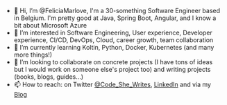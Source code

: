 - 👋 Hi, I’m @FeliciaMarlove, I'm a 30-something Software Engineer based in Belgium. I'm pretty good at Java, Spring Boot, Angular, and I know a bit about Microsoft Azure
- 👀 I’m interested in Software Engineering, User experience, Developer experience, CI/CD, DevOps, Cloud, career growth, team collaboration
- 🌱 I’m currently learning Koltin, Python, Docker, Kubernetes (and many more things!)
- 💞️ I’m looking to collaborate on concrete projects (I have tons of ideas but I would work on someone else's project too) and writing projects (books, blogs, guides...)
- 📫 How to reach: on Twitter [@Code_She_Writes](https://twitter.com/code_she_writes), [LinkedIn](https://www.linkedin.com/in/florence-mary-87397530/) and via my [Blog](https://thecodeshewrites.com/)

<!---
FeliciaMarlove/FeliciaMarlove is a ✨ special ✨ repository because its `README.md` (this file) appears on your GitHub profile.
You can click the Preview link to take a look at your changes.
--->
